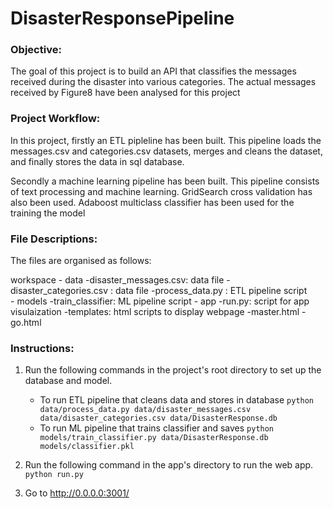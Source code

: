 # DisasterResponsePipeline

### Objective:
The goal of this project is to build an API that classifies the messages received during the disaster into various categories. The actual messages received by Figure8 have been analysed for this project

### Project Workflow:

In this project, firstly an ETL pipleline has been built. This pipeline loads the messages.csv and categories.csv datasets, merges and cleans the dataset, and finally stores the data in sql database.

Secondly a machine learning pipeline has been built. This pipeline consists of text processing and machine learning. GridSearch cross validation has also been used. Adaboost multiclass classifier has been used for the training the model

### File Descriptions:

The files are organised as follows:

workspace
    - data
        -disaster_messages.csv: data file
        -disaster_categories.csv : data file
        -process_data.py : ETL pipeline script        
    - models
        -train_classifier: ML pipeline script
    - app
        -run.py: script for app visulaization
        -templates: html scripts to display webpage
            -master.html
            -go.html
    
### Instructions:

1. Run the following commands in the project's root directory to set up the database and model.

    - To run ETL pipeline that cleans data and stores in database
        `python data/process_data.py data/disaster_messages.csv data/disaster_categories.csv data/DisasterResponse.db`
    - To run ML pipeline that trains classifier and saves
        `python models/train_classifier.py data/DisasterResponse.db models/classifier.pkl`

2. Run the following command in the app's directory to run the web app.
    `python run.py`

3. Go to http://0.0.0.0:3001/


